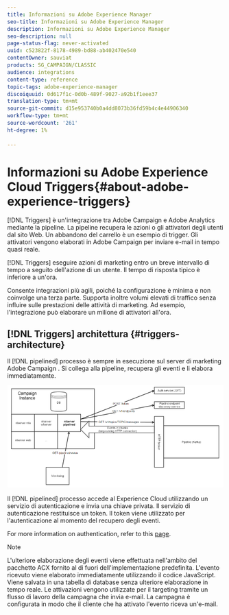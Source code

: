 ```yaml
---
title: Informazioni su Adobe Experience Manager
seo-title: Informazioni su Adobe Experience Manager
description: Informazioni su Adobe Experience Manager
seo-description: null
page-status-flag: never-activated
uuid: c523822f-8178-4989-bd88-ab402470e540
contentOwner: sauviat
products: SG_CAMPAIGN/CLASSIC
audience: integrations
content-type: reference
topic-tags: adobe-experience-manager
discoiquuid: 0d617f1c-0d0b-489f-9027-a92b1f1eee37
translation-type: tm+mt
source-git-commit: d15e953740b0a4dd8073b36fd59b4c4e44906340
workflow-type: tm+mt
source-wordcount: '261'
ht-degree: 1%

---
```



# Informazioni su Adobe Experience Cloud Triggers{#about-adobe-experience-triggers}

[!DNL Triggers] è un&#39;integrazione tra  Adobe Campaign e  Adobe Analytics mediante la pipeline. La pipeline recupera le azioni o gli attivatori degli utenti dal sito Web. Un abbandono del carrello è un esempio di trigger. Gli attivatori vengono elaborati in  Adobe Campaign per inviare e-mail in tempo quasi reale.

[!DNL Triggers] eseguire azioni di marketing entro un breve intervallo di tempo a seguito dell&#39;azione di un utente. Il tempo di risposta tipico è inferiore a un&#39;ora.

Consente integrazioni più agili, poiché la configurazione è minima e non coinvolge una terza parte.
Supporta inoltre volumi elevati di traffico senza influire sulle prestazioni delle attività di marketing. Ad esempio, l&#39;integrazione può elaborare un milione di attivatori all&#39;ora.

## [!DNL Triggers] architettura {#triggers-architecture}

Il [!DNL pipelined] processo è sempre in esecuzione sul server di marketing Adobe Campaign . Si collega alla pipeline, recupera gli eventi e li elabora immediatamente.

![](assets/triggers_2.png)

Il [!DNL pipelined] processo accede al Experience Cloud  utilizzando un servizio di autenticazione e invia una chiave privata. Il servizio di autenticazione restituisce un token. Il token viene utilizzato per l&#39;autenticazione al momento del recupero degli eventi.

For more information on authentication, refer to this [page](../../integrations/using/configuring-adobe-io.md).

>[!NOTE]
>
>L&#39;ulteriore elaborazione degli eventi viene effettuata nell&#39;ambito del pacchetto ACX fornito al di fuori dell&#39;implementazione predefinita. L&#39;evento ricevuto viene elaborato immediatamente utilizzando il codice JavaScript. Viene salvata in una tabella di database senza ulteriore elaborazione in tempo reale. Le attivazioni vengono utilizzate per il targeting tramite un flusso di lavoro della campagna che invia e-mail. La campagna è configurata in modo che il cliente che ha attivato l&#39;evento riceva un&#39;e-mail.
